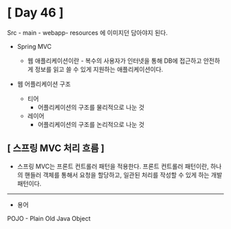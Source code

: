 # [ Day 46 ]



Src - main - webapp- resources 에 이미지던 담아야지 된다.



- Spring MVC

  - 웹 애플리케이션이란 - 복수의 사용자가 인터넷을 통해 DB에 접근하고 안전하게 정보를 읽고 쓸 수 있게 지원하는 애플리케이션이다.

    

- 웹 어플리케이션 구조
  - 티어
    - 어플리케이션의 구조를 물리적으로 나눈 것
  - 레이어
    - 어플리케이션의 구조를 논리적으로 나눈 것



## [ 스프링 MVC 처리 흐름 ]

- 스프링 MVC는 프론트 컨트롤러 패턴을 적용한다. 프론트 컨트롤러 패턴이란, 하나의 핸들러 객체를 통해서 요청을 할당하고, 일관된 처리를 작성할 수 있게 하는 개발 패턴이다.

-------------------

* 용어

POJO - Plain Old Java Object